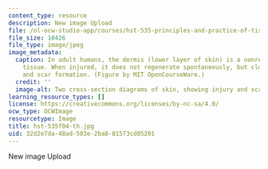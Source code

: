 ```yaml
---
content_type: resource
description: New image Upload
file: /ol-ocw-studio-app/courses/hst-535-principles-and-practice-of-tissue-engineering-fall-2004/32d2e7da48ad503e2ba881573cd05201_hst-535f04-th.jpg
file_size: 10426
file_type: image/jpeg
image_metadata:
  caption: In adult humans, the dermis (lower layer of skin) is a nonregenerative
    tissue. When injured, it does not regenerate spontaneously, but closes with contraction
    and scar formation. (Figure by MIT OpenCourseWare.)
  credit: ''
  image-alt: Two cross-section diagrams of skin, showing injury and scarred healing.
learning_resource_types: []
license: https://creativecommons.org/licenses/by-nc-sa/4.0/
ocw_type: OCWImage
resourcetype: Image
title: hst-535f04-th.jpg
uid: 32d2e7da-48ad-503e-2ba8-81573cd05201
---
```

New image Upload